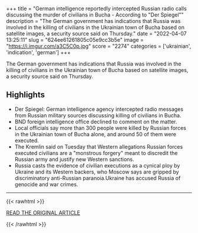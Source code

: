 +++
title = "German intelligence reportedly intercepted Russian radio calls discussing the murder of civilians in Bucha - According to \"Der Spiegel\""
description = "The German government has indications that Russia was involved in the killing of civilians in the Ukrainian town of Bucha based on satellite images, a security source said on Thursday."
date = "2022-04-07 13:25:11"
slug = "624ee61261805c05e9cc3b5e"
image = "https://i.imgur.com/a3C5C0p.jpg"
score = "2274"
categories = ['ukrainian', 'indication', 'german']
+++

The German government has indications that Russia was involved in the killing of civilians in the Ukrainian town of Bucha based on satellite images, a security source said on Thursday.

## Highlights

- Der Spiegel: German intelligence agency intercepted radio messages from Russian military sources discussing killing of civilians in Bucha.
- BND foreign intelligence office declined to comment on the matter.
- Local officials say more than 300 people were killed by Russian forces in the Ukrainian town of Bucha alone, and around 50 of them were executed.
- The Kremlin said on Tuesday that Western allegations Russian forces executed civilians are a "monstrous forgery" meant to discredit the Russian army and justify new Western sanctions.
- Russia casts the evidence of civilian executions as a cynical ploy by Ukraine and its Western backers, who Moscow says are gripped by discriminatory anti-Russian paranoia.Ukraine has accused Russia of genocide and war crimes.

---

{{< rawhtml >}}
  <p class="article-category">
    <a target="_blank" href="https://www.reuters.com/world/europe/germany-intercepted-calls-with-russians-discussing-bucha-killings-der-spiegel-2022-04-07/">READ THE ORIGINAL ARTICLE</a>
  </p>
{{< /rawhtml >}}
